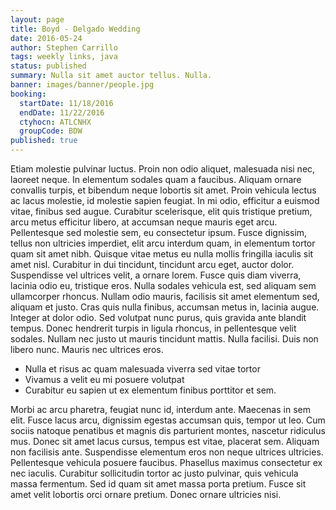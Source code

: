 ```yaml
---
layout: page
title: Boyd - Delgado Wedding
date: 2016-05-24
author: Stephen Carrillo
tags: weekly links, java
status: published
summary: Nulla sit amet auctor tellus. Nulla.
banner: images/banner/people.jpg
booking:
  startDate: 11/18/2016
  endDate: 11/22/2016
  ctyhocn: ATLCNHX
  groupCode: BDW
published: true
---
```

Etiam molestie pulvinar luctus. Proin non odio aliquet, malesuada nisi nec, laoreet neque. In elementum sodales quam a faucibus. Aliquam ornare convallis turpis, et bibendum neque lobortis sit amet. Proin vehicula lectus ac lacus molestie, id molestie sapien feugiat. In mi odio, efficitur a euismod vitae, finibus sed augue. Curabitur scelerisque, elit quis tristique pretium, arcu metus efficitur libero, at accumsan neque mauris eget arcu. Pellentesque sed molestie sem, eu consectetur ipsum. Fusce dignissim, tellus non ultricies imperdiet, elit arcu interdum quam, in elementum tortor quam sit amet nibh. Quisque vitae metus eu nulla mollis fringilla iaculis sit amet nisl. Curabitur in dui tincidunt, tincidunt arcu eget, auctor dolor. Suspendisse vel ultrices velit, a ornare lorem.
Fusce quis diam viverra, lacinia odio eu, tristique eros. Nulla sodales vehicula est, sed aliquam sem ullamcorper rhoncus. Nullam odio mauris, facilisis sit amet elementum sed, aliquam et justo. Cras quis nulla finibus, accumsan metus in, lacinia augue. Integer at dolor odio. Sed volutpat nunc purus, quis gravida ante blandit tempus. Donec hendrerit turpis in ligula rhoncus, in pellentesque velit sodales. Nullam nec justo ut mauris tincidunt mattis. Nulla facilisi. Duis non libero nunc. Mauris nec ultrices eros.

* Nulla et risus ac quam malesuada viverra sed vitae tortor
* Vivamus a velit eu mi posuere volutpat
* Curabitur eu sapien ut ex elementum finibus porttitor et sem.

Morbi ac arcu pharetra, feugiat nunc id, interdum ante. Maecenas in sem elit. Fusce lacus arcu, dignissim egestas accumsan quis, tempor ut leo. Cum sociis natoque penatibus et magnis dis parturient montes, nascetur ridiculus mus. Donec sit amet lacus cursus, tempus est vitae, placerat sem. Aliquam non facilisis ante. Suspendisse elementum eros non neque ultrices ultricies. Pellentesque vehicula posuere faucibus. Phasellus maximus consectetur ex nec iaculis. Curabitur sollicitudin tortor ac justo pulvinar, quis vehicula massa fermentum. Sed id quam sit amet massa porta pretium. Fusce sit amet velit lobortis orci ornare pretium. Donec ornare ultricies nisi.
